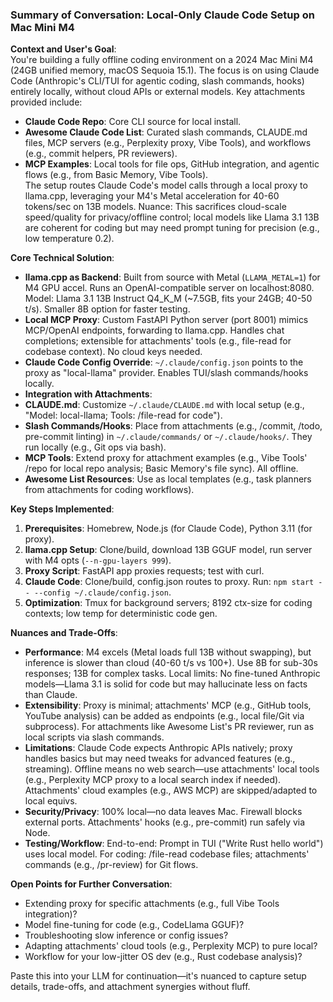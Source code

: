 ### Summary of Conversation: Local-Only Claude Code Setup on Mac Mini M4

**Context and User's Goal**:  
You're building a fully offline coding environment on a 2024 Mac Mini M4 (24GB unified memory, macOS Sequoia 15.1). The focus is on using Claude Code (Anthropic's CLI/TUI for agentic coding, slash commands, hooks) entirely locally, without cloud APIs or external models. Key attachments provided include:  
-  **Claude Code Repo**: Core CLI source for local install.  
-  **Awesome Claude Code List**: Curated slash commands, CLAUDE.md files, MCP servers (e.g., Perplexity proxy, Vibe Tools), and workflows (e.g., commit helpers, PR reviewers).  
-  **MCP Examples**: Local tools for file ops, GitHub integration, and agentic flows (e.g., from Basic Memory, Vibe Tools).  
The setup routes Claude Code's model calls through a local proxy to llama.cpp, leveraging your M4's Metal acceleration for 40-60 tokens/sec on 13B models. Nuance: This sacrifices cloud-scale speed/quality for privacy/offline control; local models like Llama 3.1 13B are coherent for coding but may need prompt tuning for precision (e.g., low temperature 0.2).

**Core Technical Solution**:  
-  **llama.cpp as Backend**: Built from source with Metal (`LLAMA_METAL=1`) for M4 GPU accel. Runs an OpenAI-compatible server on localhost:8080. Model: Llama 3.1 13B Instruct Q4_K_M (~7.5GB, fits your 24GB; 40-50 t/s). Smaller 8B option for faster testing.  
-  **Local MCP Proxy**: Custom FastAPI Python server (port 8001) mimics MCP/OpenAI endpoints, forwarding to llama.cpp. Handles chat completions; extensible for attachments' tools (e.g., file-read for codebase context). No cloud keys needed.  
-  **Claude Code Config Override**: `~/.claude/config.json` points to the proxy as "local-llama" provider. Enables TUI/slash commands/hooks locally.  
-  **Integration with Attachments**:  
  - **CLAUDE.md**: Customize `~/.claude/CLAUDE.md` with local setup (e.g., "Model: local-llama; Tools: /file-read for code").  
  - **Slash Commands/Hooks**: Place from attachments (e.g., /commit, /todo, pre-commit linting) in `~/.claude/commands/` or `~/.claude/hooks/`. They run locally (e.g., Git ops via bash).  
  - **MCP Tools**: Extend proxy for attachment examples (e.g., Vibe Tools' /repo for local repo analysis; Basic Memory's file sync). All offline.  
  - **Awesome List Resources**: Use as local templates (e.g., task planners from attachments for coding workflows).  

**Key Steps Implemented**:  
1. **Prerequisites**: Homebrew, Node.js (for Claude Code), Python 3.11 (for proxy).  
2. **llama.cpp Setup**: Clone/build, download 13B GGUF model, run server with M4 opts (`--n-gpu-layers 999`).  
3. **Proxy Script**: FastAPI app proxies requests; test with curl.  
4. **Claude Code**: Clone/build, config.json routes to proxy. Run: `npm start -- --config ~/.claude/config.json`.  
5. **Optimization**: Tmux for background servers; 8192 ctx-size for coding contexts; low temp for deterministic code gen.  

**Nuances and Trade-Offs**:  
-  **Performance**: M4 excels (Metal loads full 13B without swapping), but inference is slower than cloud (40-60 t/s vs 100+). Use 8B for sub-30s responses; 13B for complex tasks. Local limits: No fine-tuned Anthropic models—Llama 3.1 is solid for code but may hallucinate less on facts than Claude.  
-  **Extensibility**: Proxy is minimal; attachments' MCP (e.g., GitHub tools, YouTube analysis) can be added as endpoints (e.g., local file/Git via subprocess). For attachments like Awesome List's PR reviewer, run as local scripts via slash commands.  
-  **Limitations**: Claude Code expects Anthropic APIs natively; proxy handles basics but may need tweaks for advanced features (e.g., streaming). Offline means no web search—use attachments' local tools (e.g., Perplexity MCP proxy to a local search index if needed). Attachments' cloud examples (e.g., AWS MCP) are skipped/adapted to local equivs.  
-  **Security/Privacy**: 100% local—no data leaves Mac. Firewall blocks external ports. Attachments' hooks (e.g., pre-commit) run safely via Node.  
-  **Testing/Workflow**: End-to-end: Prompt in TUI ("Write Rust hello world") uses local model. For coding: /file-read codebase files; attachments' commands (e.g., /pr-review) for Git flows.  

**Open Points for Further Conversation**:  
-  Extending proxy for specific attachments (e.g., full Vibe Tools integration)?  
-  Model fine-tuning for code (e.g., CodeLlama GGUF)?  
-  Troubleshooting slow inference or config issues?  
-  Adapting attachments' cloud tools (e.g., Perplexity MCP) to pure local?  
-  Workflow for your low-jitter OS dev (e.g., Rust codebase analysis)?  

Paste this into your LLM for continuation—it's nuanced to capture setup details, trade-offs, and attachment synergies without fluff.